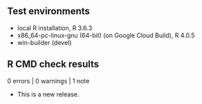 ## Test environments
* local R installation, R 3.6.3
* x86_64-pc-linux-gnu (64-bit) (on Google Cloud Build), R 4.0.5
* win-builder (devel)

## R CMD check results

0 errors | 0 warnings | 1 note

* This is a new release.
